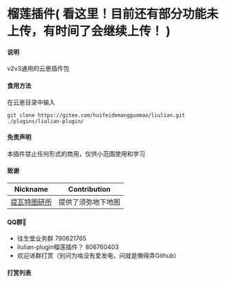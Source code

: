 # 榴莲插件(  **看这里！目前还有部分功能未上传，有时间了会继续上传！**  )

#### 说明
v2v3通用的云崽插件包

#### 食用方法
在云崽目录中输入
```
git clone https://gitee.com/huifeidemangguomao/liulian.git ./plugins/liulian-plugin/
```
#### 免责声明

本插件禁止任何形式的商用，仅供小范围使用和学习

#### 致谢
| Nickname                                                     | Contribution                        |
| :----------------------------------------------------------: | ----------------------------------- |
|[提瓦特图研所](https://m.bilibili.com/space/1872522256?share_from=space&share_medium=android&share_plat=android&share_session_id=246f71fc-347b-4371-b8cf-2e51df9d0572&share_source=COPY&share_tag=s_i&timestamp=1665512676&unique_k=nXaICOt) | 提供了须弥地下地图 |

#### QQ群🌾

* 往生堂业务群               790621765
* liulian-plugin榴莲插件？   806760403
* 欢迎进群打赏（别问为啥没有爱发电，问就是懒得弄Github）

#### 打赏列表